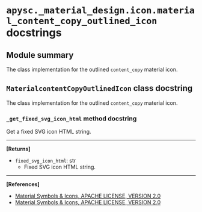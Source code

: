 # `apysc._material_design.icon.material_content_copy_outlined_icon` docstrings

## Module summary

The class implementation for the outlined `content_copy` material icon.

## `MaterialcontentCopyOutlinedIcon` class docstring

The class implementation for the outlined `content_copy` material icon.

### `_get_fixed_svg_icon_html` method docstring

Get a fixed SVG icon HTML string.<hr>

**[Returns]**

- `fixed_svg_icon_html`: str
  - Fixed SVG icon HTML string.

<hr>

**[References]**

- [Material Symbols & Icons, APACHE LICENSE, VERSION 2.0](https://fonts.google.com/icons?icon.size=24&icon.color=%23e8eaed)
- [Material Symbols & Icons, APACHE LICENSE, VERSION 2.0](https://www.apache.org/licenses/LICENSE-2.0.html)